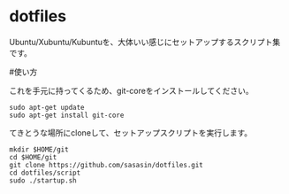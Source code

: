 # dotfiles

Ubuntu/Xubuntu/Kubuntuを、大体いい感じにセットアップするスクリプト集です。

#使い方

これを手元に持ってくるため、git-coreをインストールしてください。

    sudo apt-get update
    sudo apt-get install git-core

てきとうな場所にcloneして、セットアップスクリプトを実行します。

    mkdir $HOME/git
    cd $HOME/git
    git clone https://github.com/sasasin/dotfiles.git
    cd dotfiles/script
    sudo ./startup.sh
